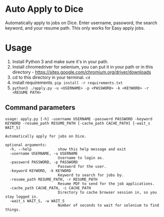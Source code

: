 # Auto Apply to Dice

Automatically apply to jobs on Dice. Enter username, password, the search keyword, and your resume path. This only works for Easy apply jobs.

# Usage

1. Install Python 3 and make sure it's in your path.
1. Install chromedriver for selenium, you can put it in your path or in this directory - https://sites.google.com/chromium.org/driver/downloads
1. cd to this directory in your terminal. `cd`
1. install requirements. `pip install -r requirements.txt`
1. `python3 ./apply.py -u <USERNAME> -p <PASSWORD> -k <KEYWORD> -r <RESUME PATH>`

## Command parameters

```
usage: apply.py [-h] -username USERNAME -password PASSWORD -keyword KEYWORD -resume_path RESUME_PATH [-cache_path CACHE_PATH] [-wait_s WAIT_S]

Automatically apply for jobs on Dice.

optional arguments:
  -h, --help            show this help message and exit
  -username USERNAME, -u USERNAME
                        Username to login as.
  -password PASSWORD, -p PASSWORD
                        Password for the user.
  -keyword KEYWORD, -k KEYWORD
                        Keyword to search for jobs by.
  -resume_path RESUME_PATH, -r RESUME_PATH
                        Resume PDF to send for the job applications.
  -cache_path CACHE_PATH, -c CACHE_PATH
                        Directory to cache browser session in, so you stay logged in.
  -wait_s WAIT_S, -w WAIT_S
                        Number of seconds to wait for selenium to find things.
```
